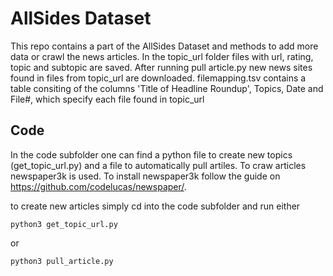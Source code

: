 # AllSides Dataset
This repo contains a part of the AllSides Dataset and methods to add more data or crawl the news articles.
In the topic_url folder files with url, rating, topic and subtopic are saved. After running pull article.py  new news sites found in files from topic_url are downloaded. filemapping.tsv contains a table consiting of the columns 'Title of Headline Roundup', Topics, Date and File#, which specify each file found in topic_url

## Code
In the code subfolder one can find a python file to create new topics (get_topic_url.py) and a file to  automatically pull artiles. To craw articles newspaper3k is used. To install newspaper3k follow the guide on https://github.com/codelucas/newspaper/. 

to create new articles simply cd into the code subfolder and run either 
```
python3 get_topic_url.py
```

or
```
python3 pull_article.py
```


